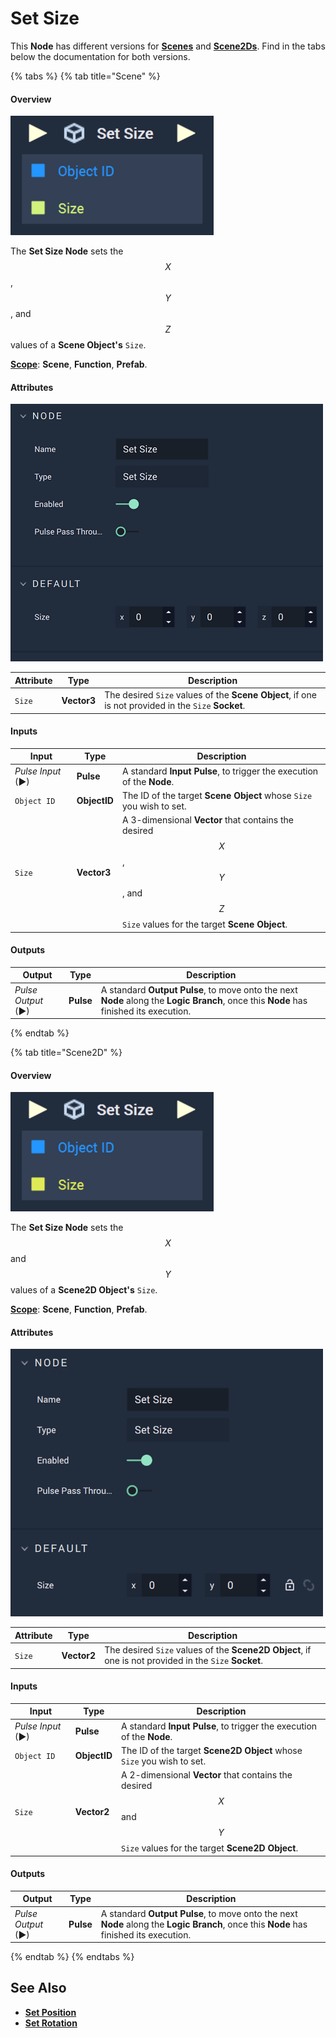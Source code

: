 # Set Size

This **Node** has different versions for [**Scenes**](../../../objects-and-types/project-objects/scene.md) and [**Scene2Ds**](../../../objects-and-types/project-objects/scene2d.md). Find in the tabs below the documentation for both versions.

{% tabs %}
{% tab title="Scene" %}
#### Overview

![The Set Size Node.](../../../.gitbook/assets/setsize3dnode.png)

The **Set Size Node** sets the $$X$$, $$Y$$, and $$Z$$ values of a **Scene Object's** `Size`.

[**Scope**](../../overview.md#scopes): **Scene**, **Function**, **Prefab**.

#### Attributes

![The Set Size Node Attributes.](../../../.gitbook/assets/setsize3datts.png)

| Attribute | Type        | Description                                                                                         |
| --------- | ----------- | --------------------------------------------------------------------------------------------------- |
| `Size`    | **Vector3** | The desired `Size` values of the **Scene Object**, if one is not provided in the `Size` **Socket**. |

#### Inputs

| Input             | Type         | Description                                                                                                                 |
| ----------------- | ------------ | --------------------------------------------------------------------------------------------------------------------------- |
| _Pulse Input_ (►) | **Pulse**    | A standard **Input Pulse**, to trigger the execution of the **Node**.                                                       |
| `Object ID`       | **ObjectID** | The ID of the target **Scene Object** whose `Size` you wish to set.                                                      |
| `Size`            | **Vector3**  | A 3-dimensional **Vector** that contains the desired $$X$$, $$Y$$, and $$Z$$ `Size` values for the target **Scene Object**. |

#### Outputs

| Output             | Type      | Description                                                                                                                            |
| ------------------ | --------- | -------------------------------------------------------------------------------------------------------------------------------------- |
| _Pulse Output_ (►) | **Pulse** | A standard **Output Pulse**, to move onto the next **Node** along the **Logic Branch**, once this **Node** has finished its execution. |
{% endtab %}

{% tab title="Scene2D" %}
#### Overview

![The Set Size Node.](../../../.gitbook/assets/setsizenode.png)

The **Set Size Node** sets the $$X$$ and $$Y$$ values of a **Scene2D Object's** `Size`.

[**Scope**](../../overview.md#scopes): **Scene**, **Function**, **Prefab**.

#### Attributes

![The Set Size Node Attributes.](../../../.gitbook/assets/setsizeatts.png)

| Attribute | Type        | Description                                                                                           |
| --------- | ----------- | ----------------------------------------------------------------------------------------------------- |
| `Size`    | **Vector2** | The desired `Size` values of the **Scene2D Object**, if one is not provided in the `Size` **Socket**. |

#### Inputs

| Input             | Type         | Description                                                                                                           |
| ----------------- | ------------ | --------------------------------------------------------------------------------------------------------------------- |
| _Pulse Input_ (►) | **Pulse**    | A standard **Input Pulse**, to trigger the execution of the **Node**.                                                 |
| `Object ID`       | **ObjectID** | The ID of the target **Scene2D Object** whose `Size` you wish to set.                                                 |
| `Size`            | **Vector2**  | A 2-dimensional **Vector** that contains the desired $$X$$ and $$Y$$ `Size` values for the target **Scene2D Object**. |

#### Outputs

| Output             | Type      | Description                                                                                                                            |
| ------------------ | --------- | -------------------------------------------------------------------------------------------------------------------------------------- |
| _Pulse Output_ (►) | **Pulse** | A standard **Output Pulse**, to move onto the next **Node** along the **Logic Branch**, once this **Node** has finished its execution. |
{% endtab %}
{% endtabs %}

## See Also

* [**Set Position**](set-position.md)
* [**Set Rotation**](set-rotation.md)
